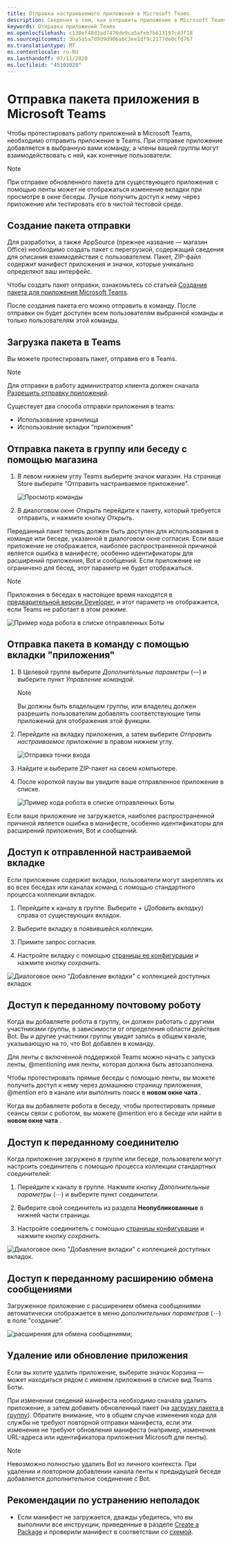 ```yaml
---
title: Отправка настраиваемого приложения в Microsoft Teams
description: Сведения о том, как отправить приложение в Microsoft Teams
keywords: Отправка приложений Teams
ms.openlocfilehash: c130ef48d3ad7476de9ca5afeb7b613197c43f18
ms.sourcegitcommit: 3ba5a5a7d9d9d906abc3ee1df9c2177de0cfd767
ms.translationtype: MT
ms.contentlocale: ru-RU
ms.lasthandoff: 07/11/2020
ms.locfileid: "45103028"
---
```

# <a name="upload-an-app-package-to-microsoft-teams"></a>Отправка пакета приложения в Microsoft Teams

Чтобы протестировать работу приложений в Microsoft Teams, необходимо отправить приложение в Teams. При отправке приложение добавляется в выбранную вами команду, а члены вашей группы могут взаимодействовать с ней, как конечные пользователи.

> [!NOTE]
> При отправке обновленного пакета для существующего приложения с помощью ленты может не отображаться изменение вкладки при просмотре в окне беседы. Лучше получить доступ к нему через приложение или тестировать его в чистой тестовой среде.

## <a name="create-your-upload-package"></a>Создание пакета отправки

Для разработки, а также AppSource (прежнее название — магазин Office) необходимо создать пакет с перегрузкой, содержащий сведения для описания взаимодействия с пользователем. Пакет, ZIP-файл содержит манифест приложения и значки, которые уникально определяют ваш интерфейс.

Чтобы создать пакет отправки, ознакомьтесь со статьей [Создание пакета для приложения Microsoft Teams](../build-and-test/apps-package.md).

После создания пакета его можно отправить в команду. После отправки он будет доступен всем пользователям выбранной команды и только пользователям этой команды.

## <a name="load-your-package-into-teams"></a>Загрузка пакета в Teams

Вы можете протестировать пакет, отправив его в Teams.

> [!NOTE]
> Для отправки в работу администратор клиента должен сначала [Разрешить отправку приложений](/microsoftteams/admin-settings).

Существует два способа отправки приложения в teams:

* Использование хранилища
* Использование вкладки "приложения"

## <a name="upload-your-package-into-a-team-or-conversation-using-the-store"></a>Отправка пакета в группу или беседу с помощью магазина

1. В левом нижнем углу Teams выберите значок магазин. На странице Store выберите "Отправить настраиваемое приложение".

   ![Просмотр команды](../../assets/images/store-upload-a-custom-app.png)

2. В диалоговом окне *Открыть* перейдите к пакету, который требуется отправить, и нажмите кнопку *Открыть*.

Переданный пакет теперь должен быть доступен для использования в команде или беседе, указанной в диалоговом окне согласия. Если ваше приложение не отображается, наиболее распространенной причиной является ошибка в манифесте, особенно идентификаторы для расширений приложения, Bot и сообщений. Если приложение не ограничено для бесед, этот параметр не будет отображаться.

>[!NOTE]
> Приложения в беседах в настоящее время находятся в [предварительной версии Developer](../../resources/dev-preview/developer-preview-intro.md), и этот параметр не отображается, если Teams не работает в этом режиме.

![Пример кода робота в списке отправленных Боты](../../assets/images/botinlist.jpg)

## <a name="upload-your-package-into-a-team-using-the-apps-tab"></a>Отправка пакета в команду с помощью вкладки "приложения"

1. В Целевой группе выберите *Дополнительные параметры* (**&#8943;**) и выберите пункт *Управление командой*.

   > [!NOTE]
   > Вы должны быть владельцем группы, или владелец должен разрешить пользователям добавлять соответствующие типы приложений для отображения этой функции.

2. Перейдите на вкладку приложения, а затем выберите *Отправить настраиваемое приложение* в правом нижнем углу.

   ![Отправка точки входа](../../assets/images/UploadACustomApp.png)

3. Найдите и выберите ZIP-пакет на своем компьютере.

4. После короткой паузы вы увидите ваше отправленное приложение в списке.

   ![Пример кода робота в списке отправленных Боты](../../assets/images/botinlist.jpg)

Если ваше приложение не загружается, наиболее распространенной причиной является ошибка в манифесте, особенно идентификаторы для расширений приложения, Bot и сообщений.

## <a name="accessing-your-uploaded-configurable-tab"></a>Доступ к отправленной настраиваемой вкладке

Если приложение содержит вкладки, пользователи могут закреплять их во всех беседах или каналах команд с помощью стандартного процесса коллекции вкладок.

1. Перейдите к каналу в группе. Выберите *+* (*Добавить вкладку*) справа от существующих вкладок.

2. Выберите вкладку в появившейся коллекции.

3. Примите запрос согласия.

4. Настройте вкладку с помощью [страницы ее конфигурации](../../tabs/how-to/create-tab-pages/configuration-page.md) и нажмите кнопку *сохранить*.

  ![Диалоговое окно "Добавление вкладки" с коллекцией доступных вкладок](../../assets/images/tab_gallery.png)

## <a name="accessing-your-uploaded-bot"></a>Доступ к переданному почтовому роботу

Когда вы добавляете робота в группу, он должен работать с другими участниками группы, в зависимости от определения области действия Bot. Вы и другие участники группы увидят запись в общем канале, указывающую на то, что Bot добавлен в команду.

Для ленты с включенной поддержкой Teams можно начать с запуска ленты, @mentioning имя ленты, которая должна быть автозаполнена.

Чтобы протестировать прямые беседы с помощью ленты, вы можете получить доступ к нему через домашнюю страницу приложения, @mention его в канале или выполнить поиск в **новом окне чата** .

Когда вы добавляете робота в беседу, чтобы протестировать прямые сеансы связи с роботом, вы можете @mention его в беседе или найти в **новом окне чата** .

## <a name="accessing-your-uploaded-connector"></a>Доступ к переданному соединителю

Когда приложение загружено в группе или беседе, пользователи могут настроить соединитель с помощью процесса коллекции стандартных соединителей:

1. Перейдите к каналу в группе. Нажмите кнопку *Дополнительные параметры* (*&#8943;*) и выберите пункт *соединители*.

2. Выберите свой соединитель из раздела **Неопубликованные** в нижней части страницы.

3. Настройте соединитель с помощью [страницы конфигурации](../../webhooks-and-connectors/how-to/connectors-creating.md) и нажмите кнопку *сохранить*.

  ![Диалоговое окно "Добавление вкладки" с коллекцией доступных вкладок.](../../assets/images/connector_gallery.png)

## <a name="accessing-your-uploaded-messaging-extension"></a>Доступ к переданному расширению обмена сообщениями

Загруженное приложение с расширением обмена сообщениями автоматически отображается в меню *дополнительных параметров* (*&#8943;*) в поле "создание".

![расширения для обмена сообщениями;](../../assets/images/compose-extensions/cesampleapp.png)

## <a name="removing-or-updating-your-app"></a>Удаление или обновление приложения

Если вы хотите удалить приложение, выберите значок Корзина — может находиться рядом с именем приложения в списке вид Teams Боты.

При изменении сведений манифеста необходимо сначала удалить приложение, а затем добавить обновленный пакет (на [загрузку пакета в группу](#load-your-package-into-teams)). Обратите внимание, что в общем случае изменения кода для службы не требуют повторной отправки манифеста, если эти изменения не требуют обновления манифеста (например, изменения URL-адреса или идентификатора приложения Microsoft для ленты).

> [!NOTE]
> Невозможно полностью удалить Bot из личного контекста. При удалении и повторном добавлении канала ленты к предыдущей беседе добавляется дополнительное соединение с Bot.

## <a name="troubleshooting-notes"></a>Рекомендации по устранению неполадок

* Если манифест не загружается, дважды убедитесь, что вы выполнили все инструкции, приведенные в разделе [Create a Package](../../concepts/build-and-test/apps-package.md) и проверили манифест в соответствии со [схемой](../../resources/schema/manifest-schema.md).


